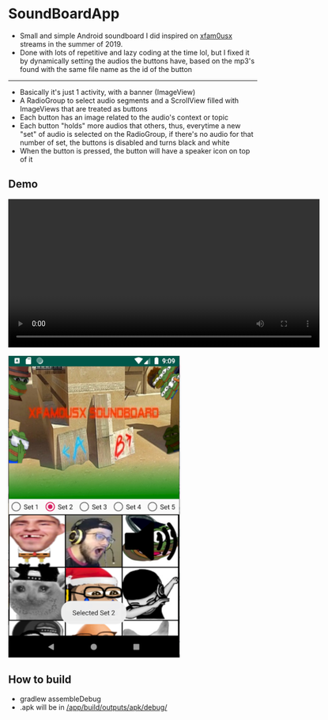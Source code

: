 # SoundBoardApp
- Small and simple Android soundboard I did inspired on [xfam0usx](https://www.twitch.tv/cfnafamous) streams in the summer of 2019. 
- Done with lots of repetitive and lazy coding at the time lol, but I fixed it by dynamically setting the audios the buttons have, based on the mp3's found with the same file name as the id of the button
___
- Basically it's just 1 activity, with a banner (ImageView)
- A RadioGroup to select audio segments and a ScrollView filled with ImageViews that are treated as buttons
- Each button has an image related to the audio's context or topic
- Each button "holds" more audios that others, thus, everytime a new "set" of audio is selected on the RadioGroup, if there's no audio for that number of set, the buttons is disabled and turns black and white
- When the button is pressed, the button will have a speaker icon on top of it

## Demo
<video width="630" height="300" src="Documentation/demo.mp4"></video>

![](Documentation/demo.png)

## How to build
- gradlew assembleDebug
- .apk will be in [/app/build/outputs/apk/debug/](./App/app/build/outputs/apk/debug/)